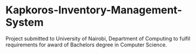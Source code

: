 # Kapkoros-Inventory-Management-System
Project submitted  to University of Nairobi, Department of Computing to fulfil requirements for award of Bachelors degree in Computer Science.
